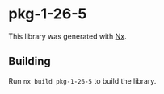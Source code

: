 # pkg-1-26-5

This library was generated with [Nx](https://nx.dev).

## Building

Run `nx build pkg-1-26-5` to build the library.
